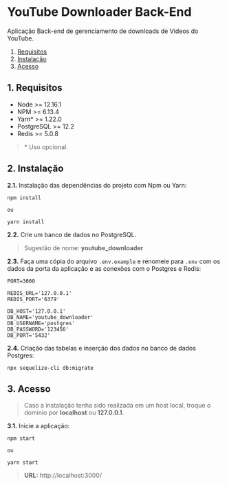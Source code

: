 # YouTube Downloader Back-End

Aplicação Back-end de gerenciamento de downloads de Videos do YouTube.

1. [Requisitos](#1-requisitos)
2. [Instalação](#2-instalação)
3. [Acesso](#3-acesso)

## 1. Requisitos

- Node >= 12.16.1
- NPM >= 6.13.4
- Yarn* >= 1.22.0
- PostgreSQL >= 12.2
- Redis >= 5.0.8

> \* Uso opcional.


## 2. Instalação

**2.1.** Instalação das dependências do projeto com Npm ou Yarn:

    npm install
	
    ou
	
    yarn install


**2.2.** Crie um banco de dados no PostgreSQL.

> Sugestão de nome: **youtube_downloader**



**2.3.** Faça uma cópia do arquivo `.env.example` e renomeie para `.env` com os dados da porta da aplicação e as conexões com o Postgres e Redis:

    PORT=3000
	
	REDIS_URL='127.0.0.1'
    REDIS_PORT='6379'
    
    DB_HOST='127.0.0.1'
    DB_NAME='youtube_downloader'
    DB_USERNAME='postgres'
    DB_PASSWORD='123456'
    DB_PORT='5432'


**2.4.** Criação das tabelas e inserção dos dados no banco de dados Postgres:

    npx sequelize-cli db:migrate
	

## 3. Acesso

> Caso a instalação tenha sido realizada em um host local, troque o domínio por **localhost** ou **127.0.0.1**.

**3.1.** Inicie a aplicação:

    npm start
	
	ou
	
	yarn start

> **URL:** http://localhost:3000/